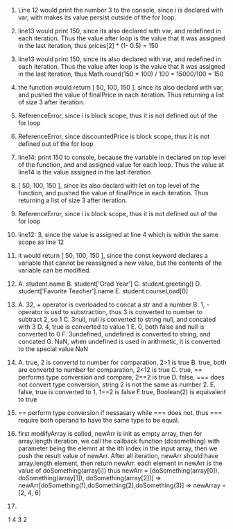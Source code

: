 1. Line 12 would print the number 3 to the console, since i is declared with var, with makes its value persist outside of the for loop.

2. line13 would print 150, since its also declared with var, and redefined in each iteration. Thus the value after loop is the value that it was assigned in the last iteration, thus prices[2] * (1- 0.5) = 150

3. line13 would print 150, since its also declared with var, and redefined in each iteration. Thus the value after loop is the value that it was assigned in the last iteration, thus Math.round(150 * 100) / 100 = 15000/100 = 150

4. the function would return [ 50, 100, 150 ]. since its also declard with var, and pushed the value of finalPrice in each iteration. Thus returning a list of size 3 after iteration.

5. ReferenceError, since i is block scope, thus it is not defined out of the for loop

6. ReferenceError, since discountedPrice is block scope, thus it is not defined out of the for loop

7. line14: print 150 to console, because the variable in declared on top level of the function, and and assigned value for each loop. Thus the value at line14 is the value assigned in the last iteration

8. [ 50, 100, 150 ],  since its also declard with let on top level of the function, and pushed the value of finalPrice in each iteration. Thus returning a list of size 3 after iteration.

9. ReferenceError, since i is block scope, thus it is not defined out of the for loop

10. line12: 3, since the value is assigned at line 4 which is within the same scope as line 12

11. it would return [ 50, 100, 150 ], since the const keyword declares a variable that cannot be reassigned a new value, but the contents of the variable can be modified.

12. 
    A. student.name
    B. student['Grad Year']
    C. student.greeting()
    D. student['Favorite Teacher'].name
    E. student.courseLoad[0]

13.  
    A. 32, + operator is overloaded to concat a str and a number
    B. 1, - operator is usd to substraction, thus 3 is converted to number to subtract 2, so 1
    C. 3null, null is converted to string null, and concated with 3
    D. 4, true is converted to value 1
    E. 0, both false and null is converted to 0
    F. 3undefined, undefined is converted to string, and concated
    G. NaN, when undefined is used in arithmetic, it is converted to the special value NaN

14. 
    A. true, 2 is convertd to number for comparation, 2>1 is true
    B. true, both are convertd to number for comparation, 2<12 is true
    C. true, == performs type conversion and compare, 2==2 is true
    D. false, === does not convert type conversion, string 2 is not the same as number 2.
    E. false, true is converted to 1, 1==2 is false
    F.true, Boolean(2) is equivalent to true

15. == perform type conversion if nessasary while === does not. thus === require both operand to have the same type to be equal.

17. first modifyArray is called, newArr is init as empty array, then for array.length iteration, we call the callback function (dosomething) with parameter being the elemnt at the ith index in the input array, then we push the result value of newArr. After all iteration, newArr should have array.length element, then return newArr.
each element in newArr is the value of doSomething(array[i])
thus newArr = [doSomething(array[0]), doSomething(array[1]), doSomething(array[2])]
=> newArr[doSomething(1),doSomething(2),doSomething(3)]
=> newArray = [2, 4, 6]

19. 
1
4
3
2

